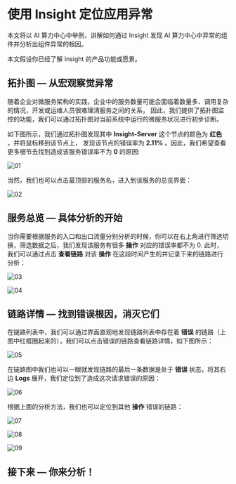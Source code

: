 # 使用 Insight 定位应用异常

本文将以 AI 算力中心中举例，讲解如何通过 Insight 发现 AI 算力中心中异常的组件并分析出组件异常的根因。

本文假设你已经了解 Insight 的产品功能或愿景。

## 拓扑图 — 从宏观察觉异常

随着企业对微服务架构的实践，企业中的服务数量可能会面临着数量多、调用复杂的情况，开发或运维人员很难理清服务之间的关系，
因此，我们提供了拓扑图监控的功能，我们可以通过拓扑图对当前系统中运行的微服务状况进行初步诊断。

如下图所示，我们通过拓扑图发现其中 __Insight-Server__ 这个节点的颜色为 __红色__ ，并将鼠标移到该节点上，
发现该节点的错误率为 __2.11%__ 。因此，我们希望查看更多细节去找到造成该服务错误率不为 __0__ 的原因:

![01](https://docs.daocloud.io/daocloud-docs-images/docs/zh/docs/insight/images/find_root_cause/01.png)

当然，我们也可以点击最顶部的服务名，进入到该服务的总览界面：

![02](https://docs.daocloud.io/daocloud-docs-images/docs/zh/docs/insight/images/find_root_cause/02.png)

## 服务总览 — 具体分析的开始

当你需要根据服务的入口和出口流量分别分析的时候，你可以在右上角进行筛选切换，筛选数据之后，我们发现该服务有很多 __操作__
对应的错误率都不为 0. 此时，我们可以通过点击 __查看链路__ 对该 __操作__ 在这段时间产生的并记录下来的链路进行分析：

![03](https://docs.daocloud.io/daocloud-docs-images/docs/zh/docs/insight/images/find_root_cause/03.png)

![04](https://docs.daocloud.io/daocloud-docs-images/docs/zh/docs/insight/images/find_root_cause/04.png)

## 链路详情 — 找到错误根因，消灭它们

在链路列表中，我们可以通过界面直观地发现链路列表中存在着 __错误__ 的链路（上图中红框圈起来的），我们可以点击错误的链路查看链路详情，如下图所示：

![05](https://docs.daocloud.io/daocloud-docs-images/docs/zh/docs/insight/images/find_root_cause/05.png)

在链路图中我们也可以一眼就发现链路的最后一条数据是处于 __错误__ 状态，将其右边 __Logs__ 展开，我们定位到了造成这次请求错误的原因：

![06](https://docs.daocloud.io/daocloud-docs-images/docs/zh/docs/insight/images/find_root_cause/06.png)

根据上面的分析方法，我们也可以定位到其他 __操作__ 错误的链路：

![07](https://docs.daocloud.io/daocloud-docs-images/docs/zh/docs/insight/images/find_root_cause/07.png)

![08](https://docs.daocloud.io/daocloud-docs-images/docs/zh/docs/insight/images/find_root_cause/08.png)

![09](https://docs.daocloud.io/daocloud-docs-images/docs/zh/docs/insight/images/find_root_cause/09.png)

## 接下来 — 你来分析！
